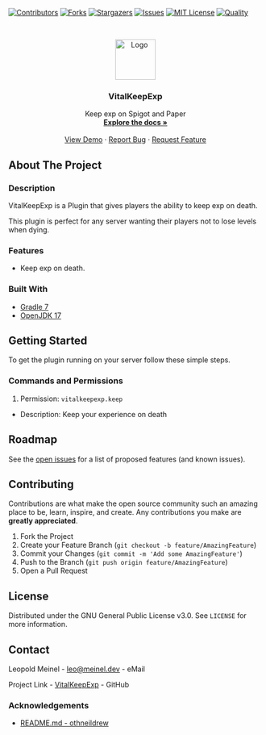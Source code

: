 <!-- PROJECT SHIELDS -->

[![Contributors][contributors-shield]][contributors-url]
[![Forks][forks-shield]][forks-url]
[![Stargazers][stars-shield]][stars-url]
[![Issues][issues-shield]][issues-url]
[![MIT License][license-shield]][license-url]
[![Quality][quality-shield]][quality-url]

<!-- PROJECT LOGO -->
<!--suppress ALL -->
<br />
<p align="center">
  <a href="https://github.com/LeoMeinel/VitalKeepExp">
    <img src="images/logo.png" alt="Logo" width="80" height="80">
  </a>

<h3 align="center">VitalKeepExp</h3>

  <p align="center">
    Keep exp on Spigot and Paper
    <br />
    <a href="https://github.com/LeoMeinel/VitalKeepExp"><strong>Explore the docs »</strong></a>
    <br />
    <br />
    <a href="https://github.com/LeoMeinel/VitalKeepExp">View Demo</a>
    ·
    <a href="https://github.com/LeoMeinel/VitalKeepExp/issues">Report Bug</a>
    ·
    <a href="https://github.com/LeoMeinel/VitalKeepExp/issues">Request Feature</a>
  </p>

<!-- ABOUT THE PROJECT -->

## About The Project

### Description

VitalKeepExp is a Plugin that gives players the ability to keep exp on death.

This plugin is perfect for any server wanting their players not to lose levels when dying.

### Features

- Keep exp on death.

### Built With

- [Gradle 7](https://docs.gradle.org/7.5.1/release-notes.html)
- [OpenJDK 17](https://openjdk.java.net/projects/jdk/17/)

<!-- GETTING STARTED -->

## Getting Started

To get the plugin running on your server follow these simple steps.

### Commands and Permissions

1. Permission: `vitalkeepexp.keep`

- Description: Keep your experience on death

<!-- ROADMAP -->

## Roadmap

See the [open issues](https://github.com/LeoMeinel/VitalKeepExp/issues) for a list of proposed features (and known
issues).

<!-- CONTRIBUTING -->

## Contributing

Contributions are what make the open source community such an amazing place to be, learn, inspire, and create. Any
contributions you make are **greatly appreciated**.

1. Fork the Project
2. Create your Feature Branch (`git checkout -b feature/AmazingFeature`)
3. Commit your Changes (`git commit -m 'Add some AmazingFeature'`)
4. Push to the Branch (`git push origin feature/AmazingFeature`)
5. Open a Pull Request

<!-- LICENSE -->

## License

Distributed under the GNU General Public License v3.0. See `LICENSE` for more information.

<!-- CONTACT -->

## Contact

Leopold Meinel - [leo@meinel.dev](mailto:leo@meinel.dev) - eMail

Project Link - [VitalKeepExp](https://github.com/LeoMeinel/VitalKeepExp) - GitHub

<!-- ACKNOWLEDGEMENTS -->

### Acknowledgements

- [README.md - othneildrew](https://github.com/othneildrew/Best-README-Template)

<!-- MARKDOWN LINKS & IMAGES -->

[contributors-shield]: https://img.shields.io/github/contributors-anon/LeoMeinel/VitalKeepExp?style=for-the-badge
[contributors-url]: https://github.com/LeoMeinel/VitalKeepExp/graphs/contributors
[forks-shield]: https://img.shields.io/github/forks/LeoMeinel/VitalKeepExp?label=Forks&style=for-the-badge
[forks-url]: https://github.com/LeoMeinel/VitalKeepExp/network/members
[stars-shield]: https://img.shields.io/github/stars/LeoMeinel/VitalKeepExp?style=for-the-badge
[stars-url]: https://github.com/LeoMeinel/VitalKeepExp/stargazers
[issues-shield]: https://img.shields.io/github/issues/LeoMeinel/VitalKeepExp?style=for-the-badge
[issues-url]: https://github.com/LeoMeinel/VitalKeepExp/issues
[license-shield]: https://img.shields.io/github/license/LeoMeinel/VitalKeepExp?style=for-the-badge
[license-url]: https://github.com/LeoMeinel/VitalKeepExp/blob/main/LICENSE
[quality-shield]: https://img.shields.io/codefactor/grade/github/LeoMeinel/VitalKeepExp?style=for-the-badge
[quality-url]: https://www.codefactor.io/repository/github/LeoMeinel/VitalKeepExp

